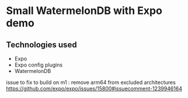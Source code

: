 # Small WatermelonDB with Expo demo

## Technologies used
- Expo
- Expo config plugins
- WatermelonDB

issue to fix to build on m1 :
remove arm64 from excluded architectures
https://github.com/expo/expo/issues/15800#issuecomment-1239946164